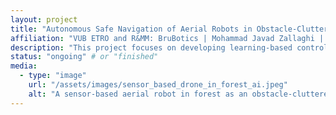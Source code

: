 ```yaml
---
layout: project
title: "Autonomous Safe Navigation of Aerial Robots in Obstacle-Cluttered Environments"
affiliation: "VUB ETRO and R&MM: BruBotics | Mohammad Javad Zallaghi | 2024 - 2028"
description: "This project focuses on developing learning-based control methods for sensor-based aerial robots that must be functional in obstacle-cluttered environments for making their navigation safe and agile."
status: "ongoing" # or "finished"
media:
  - type: "image"
    url: "/assets/images/sensor_based_drone_in_forest_ai.jpeg"
    alt: "A sensor-based aerial robot in forest as an obstacle-cluttered environment. The picture is generated by AI."
---
```

